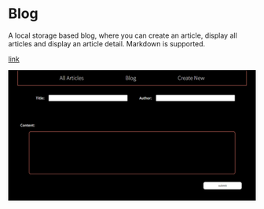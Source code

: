 # Blog

A local storage based blog, where you can create an article, display all articles and display an article detail. Markdown is supported.

[link](https://github.com/radimpopp/popp-ita-2022/tree/main/src/blog)

![Blog](/src/images/blog-screenshot.png)

